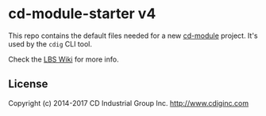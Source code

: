 # cd-module-starter v4
This repo contains the default files needed for a new [cd-module](https://github.com/cdig/cd-module) project.
It's used by the `cdig` CLI tool.

Check the [LBS Wiki](https://github.com/cdig/lunchboxsessions/wiki) for more info.

## License
Copyright (c) 2014-2017 CD Industrial Group Inc. http://www.cdiginc.com
